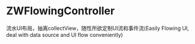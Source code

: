 # ZWFlowingController
流水UI布局，抽离collectView，随性所欲定制UI流和事件流(Easily Flowing UI, deal with data source and UI flow conveniently)
